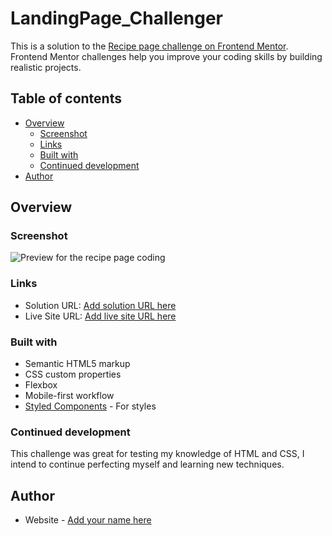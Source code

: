 # LandingPage_Challenger

This is a solution to the [Recipe page challenge on Frontend Mentor](https://www.frontendmentor.io/challenges/recipe-page-KiTsR8QQKm). Frontend Mentor challenges help you improve your coding skills by building realistic projects. 

## Table of contents

- [Overview](#overview)
  - [Screenshot](#screenshot)
  - [Links](#links)
  - [Built with](#built-with)
  - [Continued development](#continued-development)
- [Author](#author)

## Overview

### Screenshot

![Preview for the recipe page coding](C:\Users\Sabrina\Documents\Repositorios_Git\LandingPage_Challenger\recipe-page-main\assets\images\resolution_preview.jpeg)

### Links

- Solution URL: [Add solution URL here](https://your-solution-url.com)
- Live Site URL: [Add live site URL here](https://your-live-site-url.com)

### Built with

- Semantic HTML5 markup
- CSS custom properties
- Flexbox
- Mobile-first workflow
- [Styled Components](https://styled-components.com/) - For styles

### Continued development

This challenge was great for testing my knowledge of HTML and CSS, I intend to continue perfecting myself and learning new techniques.

## Author

- Website - [Add your name here](https://)
